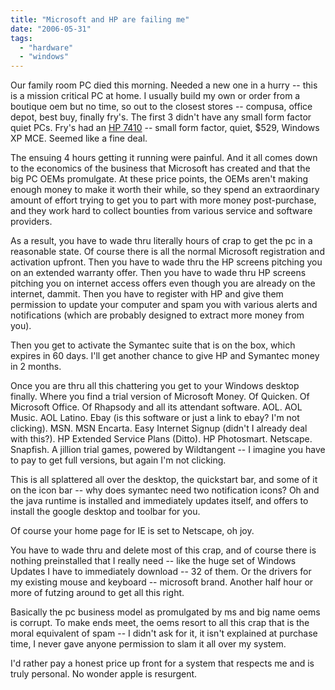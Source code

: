 ```yaml
---
title: "Microsoft and HP are failing me"
date: "2006-05-31"
tags: 
  - "hardware"
  - "windows"
---
```


Our family room PC died this morning. Needed a new one in a hurry -- this is a mission critical PC at home. I usually build my own or order from a boutique oem but no time, so out to the closest stores -- compusa, office depot, best buy, finally fry's. The first 3 didn't have any small form factor quiet PCs. Fry's had an [HP 7410](http://www.shopping.hp.com/webapp/shopping/store_access.do?template_type=product_detail&product_code=ER189AA%23ABA) -- small form factor, quiet, $529, Windows XP MCE. Seemed like a fine deal.

The ensuing 4 hours getting it running were painful. And it all comes down to the economics of the business that Microsoft has created and that the big PC OEMs promulgate. At these price points, the OEMs aren't making enough money to make it worth their while, so they spend an extraordinary amount of effort trying to get you to part with more money post-purchase, and they work hard to collect bounties from various service and software providers.

As a result, you have to wade thru literally hours of crap to get the pc in a reasonable state. Of course there is all the normal Microsoft registration and activation upfront. Then you have to wade thru the HP screens pitching you on an extended warranty offer. Then you have to wade thru HP screens pitching you on internet access offers even though you are already on the internet, dammit. Then you have to register with HP and give them permission to update your computer and spam you with various alerts and notifications (which are probably designed to extract more money from you).

Then you get to activate the Symantec suite that is on the box, which expires in 60 days. I'll get another chance to give HP and Symantec money in 2 months.

Once you are thru all this chattering you get to your Windows desktop finally. Where you find a trial version of Microsoft Money. Of Quicken. Of Microsoft Office. Of Rhapsody and all its attendant software. AOL. AOL Music. AOL Latino. Ebay (is this software or just a link to ebay? I'm not clicking). MSN. MSN Encarta. Easy Internet Signup (didn't I already deal with this?). HP Extended Service Plans (Ditto). HP Photosmart. Netscape. Snapfish. A jillion trial games, powered by Wildtangent -- I imagine you have to pay to get full versions, but again I'm not clicking.

This is all splattered all over the desktop, the quickstart bar, and some of it on the icon bar -- why does symantec need two notification icons? Oh and the java runtime is installed and immediately updates itself, and offers to install the google desktop and toolbar for you.

Of course your home page for IE is set to Netscape, oh joy.

You have to wade thru and delete most of this crap, and of course there is nothing preinstalled that I really need -- like the huge set of Windows Updates I have to immediately download -- 32 of them. Or the drivers for my existing mouse and keyboard -- microsoft brand. Another half hour or more of futzing around to get all this right.

Basically the pc business model as promulgated by ms and big name oems is corrupt. To make ends meet, the oems resort to all this crap that is the moral equivalent of spam -- I didn't ask for it, it isn't explained at purchase time, I never gave anyone permission to slam it all over my system.

I'd rather pay a honest price up front for a system that respects me and is truly personal. No wonder apple is resurgent.
